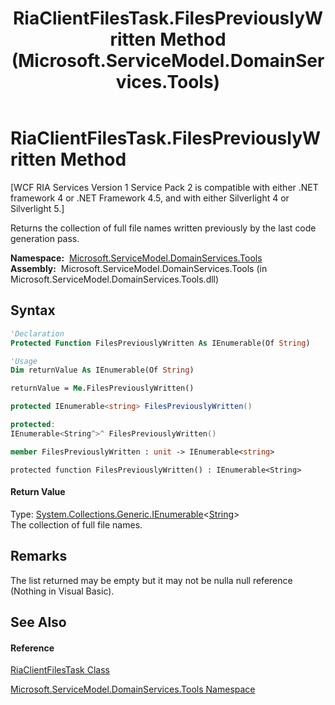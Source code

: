 ﻿---
title: RiaClientFilesTask.FilesPreviouslyWritten Method  (Microsoft.ServiceModel.DomainServices.Tools)
TOCTitle: FilesPreviouslyWritten Method
ms:assetid: M:Microsoft.ServiceModel.DomainServices.Tools.RiaClientFilesTask.FilesPreviouslyWritten
ms:mtpsurl: https://msdn.microsoft.com/en-us/library/microsoft.servicemodel.domainservices.tools.riaclientfilestask.filespreviouslywritten(v=VS.91)
ms:contentKeyID: 43157580
ms.date: 01/27/2012
mtps_version: v=VS.91
f1_keywords:
- Microsoft.ServiceModel.DomainServices.Tools.RiaClientFilesTask.FilesPreviouslyWritten
dev_langs:
- CSharp
- JScript
- VB
- FSharp
- c++
api_location:
- microsoft.servicemodel.domainservices.tools.dll
api_name:
- Microsoft.ServiceModel.DomainServices.Tools.RiaClientFilesTask.FilesPreviouslyWritten
api_type:
- Managed
topic_type:
- apiref
- kbSyntax
product_family_name: VS
ROBOTS: INDEX,FOLLOW
---

# RiaClientFilesTask.FilesPreviouslyWritten Method

\[WCF RIA Services Version 1 Service Pack 2 is compatible with either .NET framework 4 or .NET Framework 4.5, and with either Silverlight 4 or Silverlight 5.\]

Returns the collection of full file names written previously by the last code generation pass.

**Namespace:**  [Microsoft.ServiceModel.DomainServices.Tools](gg153739\(v=vs.91\).md)  
**Assembly:**  Microsoft.ServiceModel.DomainServices.Tools (in Microsoft.ServiceModel.DomainServices.Tools.dll)

## Syntax

``` vb
'Declaration
Protected Function FilesPreviouslyWritten As IEnumerable(Of String)
```

``` vb
'Usage
Dim returnValue As IEnumerable(Of String)

returnValue = Me.FilesPreviouslyWritten()
```

``` csharp
protected IEnumerable<string> FilesPreviouslyWritten()
```

``` c++
protected:
IEnumerable<String^>^ FilesPreviouslyWritten()
```

``` fsharp
member FilesPreviouslyWritten : unit -> IEnumerable<string> 
```

``` jscript
protected function FilesPreviouslyWritten() : IEnumerable<String>
```

#### Return Value

Type: [System.Collections.Generic.IEnumerable](https://msdn.microsoft.com/en-us/library/9eekhta0)\<[String](https://msdn.microsoft.com/en-us/library/s1wwdcbf)\>  
The collection of full file names.  

## Remarks

The list returned may be empty but it may not be nulla null reference (Nothing in Visual Basic).

## See Also

#### Reference

[RiaClientFilesTask Class](gg153747\(v=vs.91\).md)

[Microsoft.ServiceModel.DomainServices.Tools Namespace](gg153739\(v=vs.91\).md)

